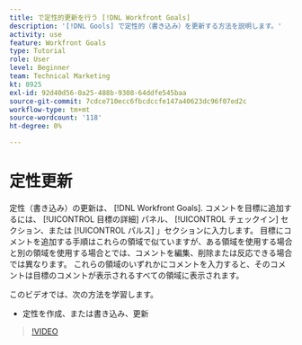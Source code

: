 ```yaml
---
title: で定性的更新を行う [!DNL Workfront Goals]
description: '[!DNL Gools] で定性的（書き込み）を更新する方法を説明します。'
activity: use
feature: Workfront Goals
type: Tutorial
role: User
level: Beginner
team: Technical Marketing
kt: 8925
exl-id: 92d40d56-0a25-488b-9308-64ddfe545baa
source-git-commit: 7cdce710ecc6fbcdccfe147a40623dc96f07ed2c
workflow-type: tm+mt
source-wordcount: '118'
ht-degree: 0%

---
```


# 定性更新

定性（書き込み）の更新は、 [!DNL Workfront Goals]. コメントを目標に追加するには、 [!UICONTROL 目標の詳細] パネル、 [!UICONTROL チェックイン] セクション、または [!UICONTROL パルス] 」セクションに入力します。 目標にコメントを追加する手順はこれらの領域で似ていますが、ある領域を使用する場合と別の領域を使用する場合とでは、コメントを編集、削除または反応できる場合では異なります。 これらの領域のいずれかにコメントを入力すると、そのコメントは目標のコメントが表示されるすべての領域に表示されます。

このビデオでは、次の方法を学習します。

* 定性を作成、または書き込み、更新

>[!VIDEO](https://video.tv.adobe.com/v/335197/?quality=12)
